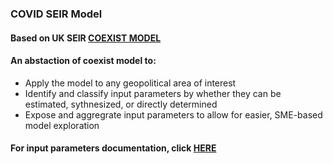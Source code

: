 ### COVID SEIR Model
#### Based on UK SEIR [COEXIST MODEL](https://github.com/gbohner/coexist)

#### An abstaction of coexist model to: 
  - Apply the model to any geopolitical area of interest
  - Identify and classify input parameters by whether they can be estimated, sythnesized, or directly determined 
  - Expose and aggregrate input parameters to allow for easier, SME-based model exploration


#### For input parameters documentation, click [HERE](https://docs.google.com/document/d/1ogHvwDGmD_6R5y652rO71h1cgSZ_VNGxhIPm450OMK8/edit?usp=sharing)

